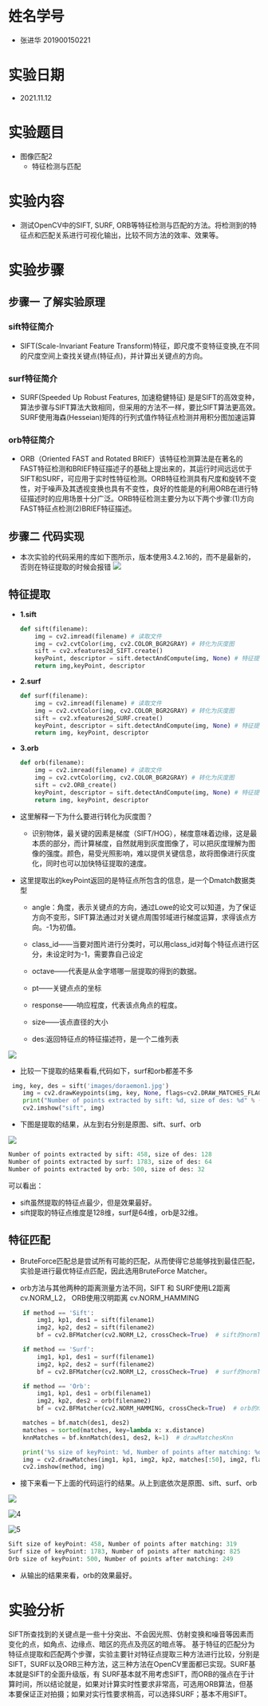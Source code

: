 # 姓名学号

- 张进华 201900150221
# 实验日期
- 2021.11.12
# 实验题目

- 图像匹配2
  - 特征检测与匹配

# 实验内容
- 测试OpenCV中的SIFT, SURF, ORB等特征检测与匹配的方法。将检测到的特征点和匹配关系进行可视化输出，比较不同方法的效率、效果等。

# 实验步骤
## 步骤一 了解实验原理

###  sift特征简介

- SIFT(Scale-Invariant Feature Transform)特征，即尺度不变特征变换,在不同的尺度空间上查找关键点(特征点)，并计算出关键点的方向。

### surf特征简介

- SURF(Speeded Up Robust Features, 加速稳健特征) 是是SIFT的高效变种，算法步骤与SIFT算法大致相同，但采用的方法不一样，要比SIFT算法更高效。SURF使用海森(Hesseian)矩阵的行列式值作特征点检测并用积分图加速运算

### orb特征简介
- ORB（Oriented FAST and Rotated BRIEF）该特征检测算法是在著名的FAST特征检测和BRIEF特征描述子的基础上提出来的，其运行时间远远优于SIFT和SURF，可应用于实时性特征检测。ORB特征检测具有尺度和旋转不变性，对于噪声及其透视变换也具有不变性，良好的性能是的利用ORB在进行特征描述时的应用场景十分广泛。ORB特征检测主要分为以下两个步骤:(1)方向FAST特征点检测(2)BRIEF特征描述。

## 步骤二 代码实现
- 本次实验的代码采用的库如下图所示，版本使用3.4.2.16的，而不是最新的，否则在特征提取的时候会报错
  ![](https://img2018.cnblogs.com/blog/1410231/201908/1410231-20190803155054698-162569541.png)

## 特征提取

- **1.sift**

  ```python
  def sift(filename):
      img = cv2.imread(filename) # 读取文件
      img = cv2.cvtColor(img, cv2.COLOR_BGR2GRAY) # 转化为灰度图
      sift = cv2.xfeatures2d_SIFT.create()
      keyPoint, descriptor = sift.detectAndCompute(img, None) # 特征提取得到关键点以及对应的描述符（特征向量）
      return img,keyPoint, descriptor
  ```

- **2.surf**

  ```python
  def surf(filename):
      img = cv2.imread(filename) # 读取文件
      img = cv2.cvtColor(img, cv2.COLOR_BGR2GRAY) # 转化为灰度图
      sift = cv2.xfeatures2d_SURF.create()
      keyPoint, descriptor = sift.detectAndCompute(img, None) # 特征提取得到关键点以及对应的描述符（特征向量）
      return img, keyPoint, descriptor
  ```

- **3.orb**

  ```python
  def orb(filename):
      img = cv2.imread(filename) # 读取文件
      img = cv2.cvtColor(img, cv2.COLOR_BGR2GRAY) # 转化为灰度图
      sift = cv2.ORB_create()
      keyPoint, descriptor = sift.detectAndCompute(img, None) # 特征提取得到关键点以及对应的描述符（特征向量）
      return img, keyPoint, descriptor
  ```

  

- 这里解释一下为什么要进行转化为灰度图？

	- 识别物体，最关键的因素是梯度（SIFT/HOG），梯度意味着边缘，这是最本质的部分，而计算梯度，自然就用到灰度图像了，可以把灰度理解为图像的强度。颜色，易受光照影响，难以提供关键信息，故将图像进行灰度化，同时也可以加快特征提取的速度。
- 这里提取出的keyPoint返回的是特征点所包含的信息，是一个Dmatch数据类型

  - angle：角度，表示关键点的方向，通过Lowe的论文可以知道，为了保证方向不变形，SIFT算法通过对关键点周围邻域进行梯度运算，求得该点方向。-1为初值。

  - class_id——当要对图片进行分类时，可以用class_id对每个特征点进行区分，未设定时为-1，需要靠自己设定

  - octave——代表是从金字塔哪一层提取的得到的数据。

  - pt——关键点点的坐标

  - response——响应程度，代表该点角点的程度。

  - size——该点直径的大小

  - des:返回特征点的特征描述符，是一个二维列表

![](F:\computer-vision\Exp8\images\1.png)

- 比较一下提取的结果看看,代码如下，surf和orb都差不多

```python
 img, key, des = sift('images/doraemon1.jpg')
    img = cv2.drawKeypoints(img, key, None, flags=cv2.DRAW_MATCHES_FLAGS_DRAW_RICH_KEYPOINTS)
    print("Number of points extracted by sift: %d, size of des: %d" % (len(des), len(des[0])))
    cv2.imshow("sift", img)
```
- 下图是提取的结果，从左到右分别是原图、sift、surf、orb

![](F:\computer-vision\Exp8\images\2.png)

```python
Number of points extracted by sift: 458, size of des: 128
Number of points extracted by surf: 1783, size of des: 64
Number of points extracted by orb: 500, size of des: 32
```

可以看出：

- sift虽然提取的特征点最少，但是效果最好。
- sift提取的特征点维度是128维，surf是64维，orb是32维。

## 特征匹配
- BruteForce匹配总是尝试所有可能的匹配，从而使得它总能够找到最佳匹配，实验是进行最优特征点匹配，因此选用BruteForce Matcher。

-  orb方法与其他两种的距离测量方法不同，SIFT 和 SURF使用L2距离 cv.NORM_L2， ORB使用汉明距离 cv.NORM_HAMMING

```python
    if method == 'Sift':
        img1, kp1, des1 = sift(filename1)
        img2, kp2, des2 = sift(filename2)
        bf = cv2.BFMatcher(cv2.NORM_L2, crossCheck=True)  # sift的normType应该使用NORM_L2或者NORM_L1

    if method == 'Surf':
        img1, kp1, des1 = surf(filename1)
        img2, kp2, des2 = surf(filename2)
        bf = cv2.BFMatcher(cv2.NORM_L2, crossCheck=True)  # surf的normType应该使用NORM_L2或者NORM_L1

    if method == 'Orb':
        img1, kp1, des1 = orb(filename1)
        img2, kp2, des2 = orb(filename2)
        bf = cv2.BFMatcher(cv2.NORM_HAMMING, crossCheck=True)  # orb的normType应该使用NORM_HAMMING

    matches = bf.match(des1, des2)
    matches = sorted(matches, key=lambda x: x.distance)
    knnMatches = bf.knnMatch(des1, des2, k=1)  # drawMatchesKnn

    print('%s size of keyPoint: %d, Number of points after matching: %d' % (method, len(des1), len(matches)))
    img = cv2.drawMatches(img1, kp1, img2, kp2, matches[:50], img2, flags=2)
    cv2.imshow(method, img)
```
- 接下来看一下上面的代码运行的结果。从上到底依次是原图、sift、surf、orb

![](F:\computer-vision\Exp8\images\3.png)

![4](F:\computer-vision\Exp8\images\4.png)

![5](F:\computer-vision\Exp8\images\5.png)

```python
Sift size of keyPoint: 458, Number of points after matching: 319
Surf size of keyPoint: 1783, Number of points after matching: 825
Orb size of keyPoint: 500, Number of points after matching: 249
```

- 从输出的结果来看，orb的效果最好。
# 实验分析
SIFT所查找到的关键点是一些十分突出、不会因光照、仿射变换和噪音等因素而变化的点，如角点、边缘点、暗区的亮点及亮区的暗点等。
基于特征的匹配分为特征点提取和匹配两个步骤，实验主要针对特征点提取三种方法进行比较，分别是SIFT，SURF以及ORB三种方法，这三种方法在OpenCV里面都已实现。SURF基本就是SIFT的全面升级版，有 SURF基本就不用考虑SIFT，而ORB的强点在于计算时间，所以结论就是，如果对计算实时性要求非常高，可选用ORB算法，但基本要保证正对拍摄；如果对实行性要求稍高，可以选择SURF；基本不用SIFT。

